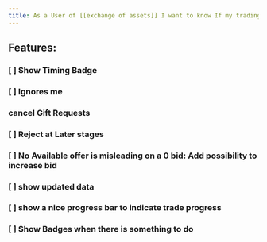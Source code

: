 ```yaml
---
title: As a User of [[exchange of assets]] I want to know If my trading partner has a successful trading-history 
---
```


## Features:
### [ ] Show Timing Badge

### [ ] Ignores me

### cancel Gift Requests

### [ ] Reject at Later stages

### [ ] No Available offer is misleading on a 0 bid: Add possibility to increase bid

### [ ] show updated data

### [ ] show a nice progress bar to indicate trade progress

### [ ] Show Badges when there is something to do
